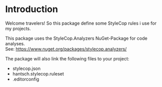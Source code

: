# Introduction

Welcome travelers! So this package define some StyleCop rules i use for my projects.<br/>

This package uses the StyleCop.Analyzers NuGet-Package for code analyses.<br/>
See: https://www.nuget.org/packages/stylecop.analyzers/

The package will also link the following files to your project:
* stylecop.json
* hantsch.stylecop.ruleset
* .editorconfig